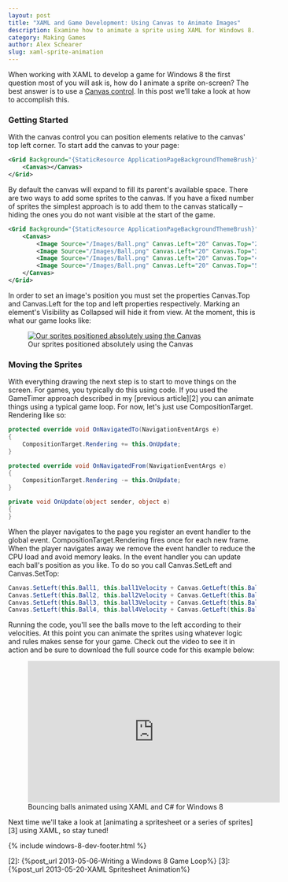```yaml
---
layout: post
title: "XAML and Game Development: Using Canvas to Animate Images"
description: Examine how to animate a sprite using XAML for Windows 8. Source code included.
category: Making Games
author: Alex Schearer
slug: xaml-sprite-animation
---
```


When working with XAML to develop a game for 
Windows 8 the first question most of you will ask is, how do I animate a sprite 
on-screen? The best answer is to use a [Canvas control][1]. 
In this post we’ll take a look at how to accomplish this.

### Getting Started

With the canvas control you can position elements relative to the canvas' top left 
corner. To start add the canvas to your page:

~~~ xml
<Grid Background="{StaticResource ApplicationPageBackgroundThemeBrush}">
    <Canvas></Canvas>
</Grid>
~~~

By default the canvas will expand to fill its parent's available space. There 
are two ways to add some sprites to the canvas. If you have a fixed number of 
sprites the simplest approach is to add them to the canvas statically &ndash; hiding 
the ones you do not want visible at the start of the game.

~~~ xml
<Grid Background="{StaticResource ApplicationPageBackgroundThemeBrush}">
    <Canvas>
        <Image Source="/Images/Ball.png" Canvas.Left="20" Canvas.Top="200" />
        <Image Source="/Images/Ball.png" Canvas.Left="20" Canvas.Top="300" />
        <Image Source="/Images/Ball.png" Canvas.Left="20" Canvas.Top="400" />
        <Image Source="/Images/Ball.png" Canvas.Left="20" Canvas.Top="500" />
    </Canvas>
</Grid>
~~~

In order to set an image's position you must set the properties Canvas.Top and 
Canvas.Left for the top and left properties respectively. Marking an element's 
Visibility as Collapsed will hide it from view. At the moment, this is what our 
game looks like:

<figure>
    <a href="{{site.url}}/img/posts/2013-05-18-XAML Sprite Animation/animating-with-canvas.png">
        <img src="{{site.url}}/img/posts/2013-05-18-XAML Sprite Animation/animating-with-canvas-thumb.png" alt="Our sprites positioned absolutely using the Canvas"/>
    </a>
    <figcaption>Our sprites positioned absolutely using the Canvas</figcaption>
</figure>

### Moving the Sprites

With everything drawing the next step is to start to move things on the screen. For 
games, you typically do this using code. If you used the GameTimer approach described 
in my [previous article][2] you can animate things using a typical game loop. For now, 
let's just use CompositionTarget. Rendering like so:

~~~ csharp
protected override void OnNavigatedTo(NavigationEventArgs e)
{
    CompositionTarget.Rendering += this.OnUpdate;
}

protected override void OnNavigatedFrom(NavigationEventArgs e)
{
    CompositionTarget.Rendering -= this.OnUpdate;
}

private void OnUpdate(object sender, object e)
{
}
~~~

When the player navigates to the page you register an event handler to the global 
event. CompositionTarget.Rendering fires once for each new frame. When the player 
navigates away we remove the event handler to reduce the CPU load and avoid memory 
leaks. In the event handler you can update each ball's position as you like. To do 
so you call Canvas.SetLeft and Canvas.SetTop:

~~~ csharp
Canvas.SetLeft(this.Ball1, this.ball1Velocity + Canvas.GetLeft(this.Ball1));
Canvas.SetLeft(this.Ball2, this.ball2Velocity + Canvas.GetLeft(this.Ball2));
Canvas.SetLeft(this.Ball3, this.ball3Velocity + Canvas.GetLeft(this.Ball3));
Canvas.SetLeft(this.Ball4, this.ball4Velocity + Canvas.GetLeft(this.Ball4));
~~~

Running the code, you'll see the balls move to the left according to their velocities. 
At this point you can animate the sprites using whatever logic and rules makes sense 
for your game. Check out the video to see it in action and be sure to download the 
full source code for this example below:

<figure>
    <iframe width="512" height="288" src="http://www.youtube.com/embed/CQAvv1UAeys" frameborder="0" allowfullscreen></iframe>
    <figcaption>Bouncing balls animated using XAML and C# for Windows 8</figcaption>
</figure>

Next time we'll take a look at [animating a spritesheet or a series of sprites][3] 
using XAML, so stay tuned!

{% include windows-8-dev-footer.html %}
                            
[1]: http://msdn.microsoft.com/en-us/library/system.windows.controls.canvas.aspx
[2]: {%post_url 2013-05-06-Writing a Windows 8 Game Loop%}
[3]: {%post_url 2013-05-20-XAML Spritesheet Animation%}